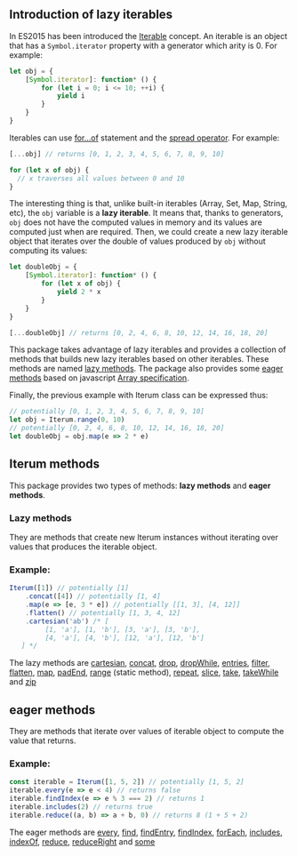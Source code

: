 ## Introduction of lazy iterables

In ES2015 has been introduced the [Iterable](https://developer.mozilla.org/en-US/docs/Web/JavaScript/Reference/Iteration_protocols#The_iterable_protocol) concept. An iterable is an object that has a `Symbol.iterator` property with a generator which arity is 0. For example:

``` javascript
let obj = {
    [Symbol.iterator]: function* () {
        for (let i = 0; i <= 10; ++i) {
            yield i
        }
    }
}
```

Iterables can use [for...of](https://developer.mozilla.org/en-US/docs/Web/JavaScript/Reference/Statements/for...of) statement and the [spread operator](https://developer.mozilla.org/en-US/docs/Web/JavaScript/Reference/Operators/Spread_operator). For example:

``` javascript 
[...obj] // returns [0, 1, 2, 3, 4, 5, 6, 7, 8, 9, 10]

for (let x of obj) {
  // x traverses all values between 0 and 10
}
```

The interesting thing is that, unlike built-in iterables (Array, Set, Map, String, etc), the `obj` variable is a **lazy iterable**. It means that, thanks to generators, `obj` does not have the computed values in memory and its values are computed just when are required. Then, we could create a new lazy iterable object that iterates over the double of values produced by `obj` without computing its values:

``` javascript
let doubleObj = {
    [Symbol.iterator]: function* () {
        for (let x of obj) {
            yield 2 * x
        }
    }
}

[...doubleObj] // returns [0, 2, 4, 6, 8, 10, 12, 14, 16, 18, 20]
```

This package takes advantage of lazy iterables and provides a collection of methods that builds new lazy iterables based on other iterables. These methods are named [lazy methods](#lazy-methods). The package also provides some [eager methods](#eager-methods) based on javascript [Array specification](https://developer.mozilla.org/en-US/docs/Web/JavaScript/Reference/Global_Objects/Array). 

Finally, the previous example with Iterum class can be expressed thus:

``` javascript
// potentially [0, 1, 2, 3, 4, 5, 6, 7, 8, 9, 10]
let obj = Iterum.range(0, 10)
// potentially [0, 2, 4, 6, 8, 10, 12, 14, 16, 18, 20]
let doubleObj = obj.map(e => 2 * e)
```

## Iterum methods

This package provides two types of methods: **lazy methods** and **eager methods**.

### Lazy methods
They are methods that create new Iterum instances without iterating over values that produces the iterable object.

### Example:
``` javascript
Iterum([1]) // potentially [1]
    .concat([4]) // potentially [1, 4]
    .map(e => [e, 3 * e]) // potentially [[1, 3], [4, 12]]
    .flatten() // potentially [1, 3, 4, 12]
    .cartesian('ab') /* [
         [1, 'a'], [1, 'b'], [3, 'a'], [3, 'b'],
         [4, 'a'], [4, 'b'], [12, 'a'], [12, 'b']
   ] */
```

The lazy methods are [cartesian](doc/API_lazy_methods.md#cartesian-iterables), [concat](doc/API_lazy_methods.md#concat-iterables), [drop](doc/API_lazy_methods.md#drop-n--1), [dropWhile](doc/API_lazy_methods.md#dropwhile-predicate-context--this), [entries](doc/API_lazy_methods.md#entries-), [filter](doc/API_lazy_methods.md#filter-predicate-context--this), [flatten](doc/API_lazy_methods.md#flatten-depth--1), [map](doc/API_lazy_methods.md#map-cb-context--this), [padEnd](doc/API_lazy_methods.md#padend-length--0-value--undefined), [range](doc/API_static_methods.md#iterumrangestart--0-end--infinity-step--1) (static method), [repeat](doc/API_lazy_methods.md#repeatn--infinity), [slice](doc/API_lazy_methods.md#slice-start--0-end--infinity), [take](doc/API_lazy_methods.md#take-n--1), [takeWhile](doc/API_lazy_methods.md#takewhile-predicate-context--this) and [zip](doc/API_lazy_methods.md#zip-iterables)

## eager methods

They are methods that iterate over values of iterable object to compute the value that returns.

### Example:
``` javascript
const iterable = Iterum([1, 5, 2]) // potentially [1, 5, 2]
iterable.every(e => e < 4) // returns false
iterable.findIndex(e => e % 3 === 2) // returns 1
iterable.includes(2) // returns true
iterable.reduce((a, b) => a + b, 0) // returns 8 (1 + 5 + 2) 
```

The eager methods are [every](doc/API_eager_methods.md#every-predicate-context--this), [find](doc/API_eager_methods.md#find-predicate-context--this), [findEntry](doc/API_eager_methods.md#findentry-predicate-context--this), [findIndex](doc/API_eager_methods.md#findindex-predicate-context--this), [forEach](doc/API_eager_methods.md#foreach-cb-context), [includes](doc/API_eager_methods.md#includes-value-fromindex--0), [indexOf](doc/API_eager_methods.md#indexof-value-fromindex--0), [reduce](doc/API_eager_methods.md#reduce-cb-initialvalue), [reduceRight](doc/API_eager_methods.md#reduceright-cb-initialvalue) and [some](doc/API_eager_methods.md#some-predicate-context--this)